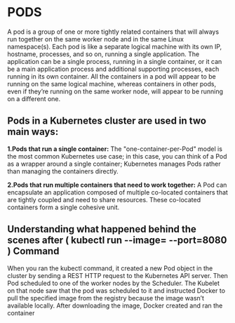 # PODS
A pod is a group of one or more tightly related containers that will always run
together on the same worker node and in the same Linux namespace(s). Each pod
is like a separate logical machine with its own IP, hostname, processes, and so on,
running a single application. The application can be a single process, running in a
single container, or it can be a main application process and additional supporting
processes, each running in its own container. All the containers in a pod will appear
to be running on the same logical machine, whereas containers in other pods, even
if they’re running on the same worker node, will appear to be running on a different one.

## Pods in a Kubernetes cluster are used in two main ways:
**1.Pods that run a single container:** The "one-container-per-Pod" model is the most common Kubernetes use case; 
in this case, you can think of a Pod as a wrapper around a single container; Kubernetes manages Pods rather than managing the containers directly.

**2.Pods that run multiple containers that need to work together:** A Pod can encapsulate an application composed of multiple co-located containers that are tightly coupled and need to share resources. 
These co-located containers form a single cohesive unit.

## Understanding what happened behind the scenes after ( kubectl run <name> --image=<image-name> --port=8080 ) Command
When you ran the kubectl command, it created a new Pod
object in the cluster by sending a REST HTTP request to the Kubernetes API server.
Then Pod scheduled to one
of the worker nodes by the Scheduler. The Kubelet on that node saw that the pod was
scheduled to it and instructed Docker to pull the specified image from the registry
because the image wasn’t available locally. After downloading the image, Docker created and ran the container
